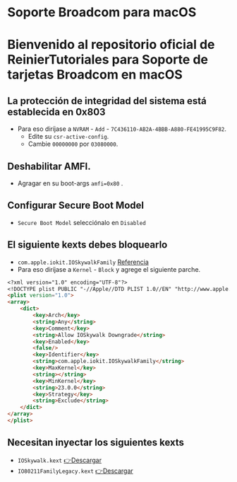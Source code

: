 # Soporte Broadcom para macOS
# Bienvenido al repositorio oficial de ReinierTutoriales para Soporte de tarjetas Broadcom en macOS


## La protección de integridad del sistema está establecida en 0x803
* Para eso diríjase a `NVRAM` - `Add` - `7C436110-AB2A-4BBB-A880-FE41995C9F82`.
  * Edite su `csr-active-config`.
  * Cambie `00000000` por `03080000`.


## Deshabilitar AMFI.
 * Agragar en su boot-args `amfi=0x80` .
## Configurar Secure Boot Model
 *  `Secure Boot Model` selecciónalo en `Disabled`


## El siguiente kexts debes bloquearlo 
 * `com.apple.iokit.IOSkywalkFamily`  [Referencia](https://github.com/dortania/OpenCore-Legacy-Patcher/blob/e21efa975c0cf228cb36e81a974bc6b4c27c7807/payloads/Config/config.plist#L1695-L1710/)
 * Para eso diríjase a `Kernel` - `Block` y agrege el siguiente parche.
```md
<?xml version="1.0" encoding="UTF-8"?>
<!DOCTYPE plist PUBLIC "-//Apple//DTD PLIST 1.0//EN" "http://www.apple.com/DTDs/PropertyList-1.0.dtd">
<plist version="1.0">
<array>
	<dict>
		<key>Arch</key>
		<string>Any</string>
		<key>Comment</key>
		<string>Allow IOSkywalk Downgrade</string>
		<key>Enabled</key>
		<false/>
		<key>Identifier</key>
		<string>com.apple.iokit.IOSkywalkFamily</string>
		<key>MaxKernel</key>
		<string></string>
		<key>MinKernel</key>
		<string>23.0.0</string>
		<key>Strategy</key>
		<string>Exclude</string>
	</dict>
</array>
</plist>

```

## Necesitan inyectar los siguientes kexts
 * `IOSkywalk.kext`  [👉Descargar ](https://github.com/dortania/OpenCore-Legacy-Patcher/blob/e21efa975c0cf228cb36e81a974bc6b4c27c7807/payloads/Kexts/Wifi/IOSkywalkFamily-v1.0.0.zip/)
 * `IO80211FamilyLegacy.kext`  [👉Descargar ](https://github.com/dortania/OpenCore-Legacy-Patcher/blob/e21efa975c0cf228cb36e81a974bc6b4c27c7807/payloads/Kexts/Wifi/IO80211FamilyLegacy-v1.0.0.zip/)
